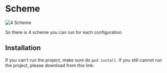 # Scheme

![4 Scheme](https://user-images.githubusercontent.com/33575723/224559998-448eb4b0-7d48-4841-9a62-0481a3cc8353.png)

So there is 4 scheme you can run for each configuration.

## Installation
If you can't run the project, make sure do `pod install`.
If you still cannot run the project, please download from this link:


